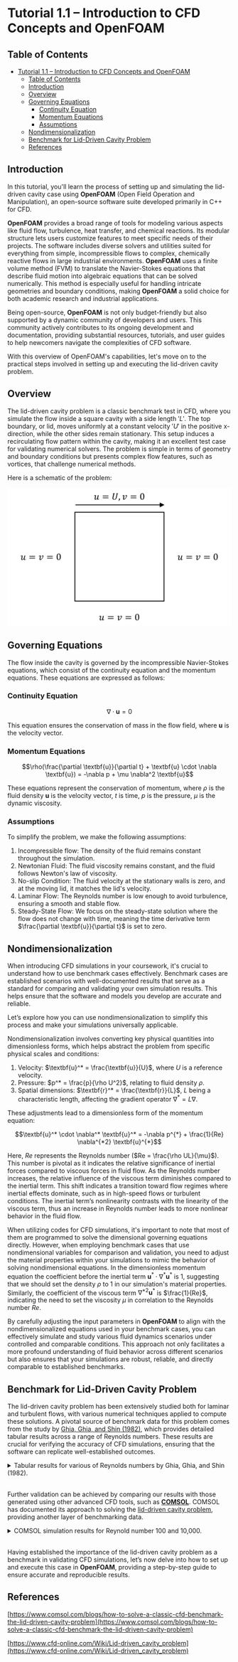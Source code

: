 # Tutorial 1.1 – Introduction to CFD Concepts and OpenFOAM

##  Table of Contents
- [Tutorial 1.1 – Introduction to CFD Concepts and OpenFOAM](#tutorial-11--introduction-to-cfd-concepts-and-openfoam)
  - [Table of Contents](#table-of-contents)
  - [Introduction](#introduction)
  - [Overview](#overview)
  - [Governing Equations](#governing-equations)
    - [Continuity Equation](#continuity-equation)
    - [Momentum Equations](#momentum-equations)
    - [Assumptions](#assumptions)
  - [Nondimensionalization](#nondimensionalization)
  - [Benchmark for Lid-Driven Cavity Problem](#benchmark-for-lid-driven-cavity-problem)
  - [References](#references)

## Introduction

In this tutorial, you'll learn the process of setting up and simulating the lid-driven cavity case using **OpenFOAM** (Open Field Operation and Manipulation), an open-source software suite developed primarily in C++ for CFD. 

**OpenFOAM** provides a broad range of tools for modeling various aspects like fluid flow, turbulence, heat transfer, and chemical reactions. Its modular structure lets users customize features to meet specific needs of their projects. The software includes diverse solvers and utilities suited for everything from simple, incompressible flows to complex, chemically reactive flows in large industrial environments. **OpenFOAM** uses a finite volume method (FVM) to translate the Navier-Stokes equations that describe fluid motion into algebraic equations that can be solved numerically. This method is especially useful for handling intricate geometries and boundary conditions, making **OpenFOAM** a solid choice for both academic research and industrial applications.

Being open-source, **OpenFOAM** is not only budget-friendly but also supported by a dynamic community of developers and users. This community actively contributes to its ongoing development and documentation, providing substantial resources, tutorials, and user guides to help newcomers navigate the complexities of CFD software.

With this overview of OpenFOAM's capabilities, let's move on to the practical steps involved in setting up and executing the lid-driven cavity problem.

## Overview

The lid-driven cavity problem is a classic benchmark test in CFD, where you simulate the flow inside a square cavity with a side length $'L'$. The top boundary, or lid, moves uniformly at a constant velocity $'U'$ in the positive x-direction, while the other sides remain stationary. This setup induces a recirculating flow pattern within the cavity, making it an excellent test case for validating numerical solvers. The problem is simple in terms of geometry and boundary conditions but presents complex flow features, such as vortices, that challenge numerical methods.

Here is a schematic of the problem:

![ldc_draw](ldc_draw.svg)

## Governing Equations

The flow inside the cavity is governed by the incompressible Navier-Stokes equations, which consist of the continuity equation and the momentum equations. These equations are expressed as follows:

### Continuity Equation

```math
\nabla \cdot \textbf{u} = 0 
``` 

This equation ensures the conservation of mass in the flow field, where $`\textbf{u}`$ is the velocity vector.

### Momentum Equations

```math
\rho(\frac{\partial \textbf{u}}{\partial t} + \textbf{u} \cdot \nabla \textbf{u}) = -\nabla p + \mu \nabla^2 \textbf{u}
```

These equations represent the conservation of momentum, where $`\rho`$ is the fluid density $`\textbf{u}`$ is the velocity vector, $`t`$ is time, $`p`$ is the pressure, $`\mu`$ is the dynamic viscosity.

### Assumptions

To simplify the problem, we make the following assumptions:
1. Incompressible flow: The density of the fluid remains constant throughout the simulation.
2. Newtonian Fluid: The fluid viscosity remains constant, and the fluid follows Newton's law of viscosity.
3. No-slip Condition: The fluid velocity at the stationary walls is zero, and at the moving lid, it matches the lid's velocity.
4. Laminar Flow: The Reynolds number is low enough to avoid turbulence, ensuring a smooth and stable flow.
5. Steady-State Flow: We focus on the steady-state solution where the flow does not change with time, meaning the time derivative term $`\frac{\partial \textbf{u}}{\partial t}`$ is set to zero.

## Nondimensionalization

When introducing CFD simulations in your coursework, it's crucial to understand how to use benchmark cases effectively. Benchmark cases are established scenarios with well-documented results that serve as a standard for comparing and validating your own simulation results. This helps ensure that the software and models you develop are accurate and reliable. 

Let’s explore how you can use nondimensionalization to simplify this process and make your simulations universally applicable. 

Nondimensionalization involves converting key physical quantities into dimensionless forms, which helps abstract the problem from specific physical scales and conditions:

1. Velocity: $`\textbf{u}^* = \frac{\textbf{u}}{U}`$, where $`U`$ is a reference velocity. 
2. Pressure: $`p^* = \frac{p}{\rho U^2}`$, relating to fluid density $`\rho`$.
3. Spatial dimensions: $`\textbf{r}^* = \frac{\textbf{r}}{L}`$, $`L`$ being a characteristic length, affecting the gradient operator $`\nabla^* = L\nabla`$.

These adjustments lead to a dimensionless form of the momentum equation:

```math
\textbf{u}^* \cdot \nabla^* \textbf{u}^* = -\nabla p^{*} + \frac{1}{Re} \nabla^{*2} \textbf{u}^{*}
```

Here, $`Re`$ represents the Reynolds number ($`Re = \frac{\rho UL}{\mu}`$). This number is pivotal as it indicates the relative significance of inertial forces compared to viscous forces in fluid flow. As the Reynolds number increases, the relative influence of the viscous term diminishes compared to the inertial term. This shift indicates a transition toward flow regimes where inertial effects dominate, such as in high-speed flows or turbulent conditions. The inertial term’s nonlinearity contrasts with the linearity of the viscous term, thus an increase in Reynolds number leads to more nonlinear behavior in the fluid flow.

When utilizing codes for CFD simulations, it's important to note that most of them are programmed to solve the dimensional governing equations directly. However, when employing benchmark cases that use nondimensional variables for comparison and validation, you need to adjust the material properties within your simulations to mimic the behavior of solving nondimensional equations. In the dimensionless momentum equation the coefficient before the inertial term $`\textbf{u}^* \cdot \nabla^* \textbf{u}^*`$ is 1, suggesting that we should set the density $\rho$ to 1 in our simulation's material properties. Similarly, the coefficient of the viscous term $`\nabla^{*2} \textbf{u}^*`$ is $`\frac{1}{Re}`$, indicating the need to set the viscosity $`\mu`$ in correlation to the Reynolds number $`Re`$.

By carefully adjusting the input parameters in **OpenFOAM** to align with the nondimensionalized equations used in your benchmark cases, you can effectively simulate and study various fluid dynamics scenarios under controlled and comparable conditions. This approach not only facilitates a more profound understanding of fluid behavior across different scenarios but also ensures that your simulations are robust, reliable, and directly comparable to established benchmarks. 

## Benchmark for Lid-Driven Cavity Problem

The lid-driven cavity problem has been extensively studied both for laminar and turbulent flows, with various numerical techniques applied to compute these solutions. A pivotal source of benchmark data for this problem comes from the study by [Ghia, Ghia, and Shin (1982)](https://www.sciencedirect.com/science/article/abs/pii/0021999182900584), which provides detailed tabular results across a range of Reynolds numbers. These results are crucial for verifying the accuracy of CFD simulations, ensuring that the software can replicate well-established outcomes.

<details>
<summary> Tabular results for various of Reynolds numbers by Ghia, Ghia, and Shin (1982). </summary>
&nbsp;

![ghia_x05](ghia_x05.png) ![ghia_y05](ghia_y05.png)

</details><br>

Further validation can be achieved by comparing our results with those generated using other advanced CFD tools, such as **[COMSOL](https://www.comsol.com/)**. COMSOL has documented its approach to solving the [lid-driven cavity problem](https://www.comsol.com/blogs/how-to-solve-a-classic-cfd-benchmark-the-lid-driven-cavity-problem), providing another layer of benchmarking data.

<details>
<summary> COMSOL simulation results for Reynold number 100 and 10,000. </summary>
&nbsp;

![comsol_re100](comsol_re100.png) ![comsol_re10000](comsol_re10000.png)   
<p align="center"> Figure: The magnitude and direction of the flow in a cavity. </p>

</details><br>

Having established the importance of the lid-driven cavity problem as a benchmark in validating CFD simulations, let’s now delve into how to set up and execute this case in **OpenFOAM**, providing a step-by-step guide to ensure accurate and reproducible results.

## References

[https://www.comsol.com/blogs/how-to-solve-a-classic-cfd-benchmark-the-lid-driven-cavity-problem](https://www.comsol.com/blogs/how-to-solve-a-classic-cfd-benchmark-the-lid-driven-cavity-problem)   

[https://www.cfd-online.com/Wiki/Lid-driven_cavity_problem](https://www.cfd-online.com/Wiki/Lid-driven_cavity_problem)